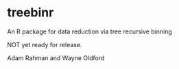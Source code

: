 # treebinr
An R package for data reduction via tree recursive binning  

NOT yet ready for release.

Adam Rahman and Wayne Oldford
